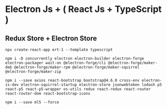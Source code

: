 # Electron Js + ( React Js + TypeScript )

## Redux Store + Electron Store

```
npx create-react-app ert-1 --template typescript
```

```
npm i -D concurrently electron electron-builder electron-forge electron-packager wait-on @electron-forge/cli @electron-forge/maker-deb @electron-forge/maker-rpm @electron-forge/maker-squirrel @electron-forge/maker-zip
```

```
npm i --save axios react-bootstrap bootstrap@4.6.0 cross-env electron-is-dev electron-squirrel-startup electron-store jsonwebtoken lodash p5 react-p5 react-p5-wrapper os-utils redux react-redux react-router react-router-dom react-bootstrap-icons
```

```
npm i --save ml5 --force
```
